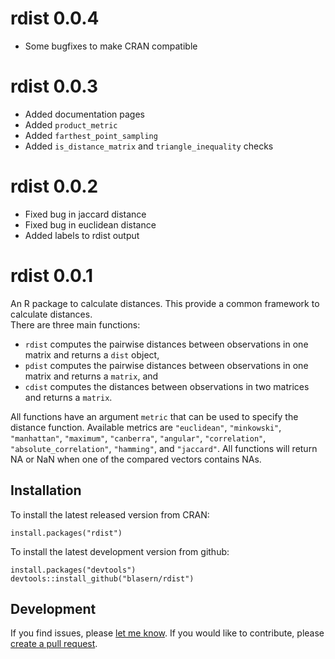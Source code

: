 # rdist 0.0.4
- Some bugfixes to make CRAN compatible

# rdist 0.0.3
- Added documentation pages
- Added `product_metric` 
- Added `farthest_point_sampling` 
- Added `is_distance_matrix` and `triangle_inequality` checks

# rdist 0.0.2
- Fixed bug in jaccard distance
- Fixed bug in euclidean distance
- Added labels to rdist output

# rdist 0.0.1
An R package to calculate distances. This provide a common framework to calculate distances.  
There are three main functions: 
- `rdist` computes the pairwise distances between observations in one matrix and returns a `dist` object,
- `pdist` computes the pairwise distances between observations in one matrix and returns a `matrix`, and
- `cdist` computes the distances between observations in two matrices and returns a `matrix`. 

All functions have an argument `metric` that can be used to specify the distance function. Available metrics are `"euclidean"`, `"minkowski"`, `"manhattan"`, `"maximum"`, `"canberra"`, `"angular"`, `"correlation"`, `"absolute_correlation"`, `"hamming"`, and `"jaccard"`. 
All functions will return NA or NaN when one of the compared vectors contains NAs.

## Installation 

To install the latest released version from CRAN:

    install.packages("rdist")

To install the latest development version from github:

    install.packages("devtools")
    devtools::install_github("blasern/rdist")

## Development
 
If you find issues, please [let me know](https://github.com/blasern/rdist/issues). 
If you would like to contribute, please [create a pull request](https://github.com/blasern/rdist/compare).